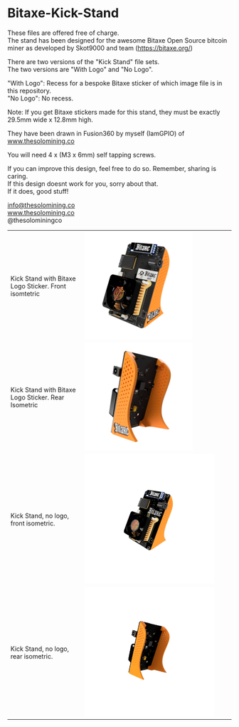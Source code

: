 # Bitaxe-Kick-Stand

These files are offered free of charge.   
The stand has been designed for the awesome Bitaxe Open Source bitcoin miner as developed by Skot9000 and team (https://bitaxe.org/)

There are two versions of the "Kick Stand" file sets.  
The two versions are "With Logo" and "No Logo".  

"With Logo": Recess for a bespoke Bitaxe sticker of which image file is in this repository.  
"No Logo": No recess.  

Note: If you get Bitaxe stickers made for this stand, they must be exactly 29.5mm wide x 12.8mm high.  
 
They have been drawn in Fusion360 by myself (IamGPIO) of www.thesolomining.co  

You will need 4 x (M3 x 6mm) self tapping screws.  


If you can improve this design, feel free to do so. Remember, sharing is caring.  
If this design doesnt work for you, sorry about that.  
If it does, good stuff!  


info@thesolomining.co  
www.thesolomining.co  
@thesolominingco  


<table>
  <tr>
    <td>Kick Stand with Bitaxe Logo Sticker. Front isomtetric</td>
    <td><img src="Renders/Front Iso + GFX.png" alt="Front isometric with logo" width="75%"/></td>
  </tr>
  <tr>
    <td>Kick Stand with Bitaxe Logo Sticker. Rear Isometric</td>
    <td><img src="Renders/Rear Iso + GFX.PNG" alt="Second Image" width="75%"/></td>
  </tr>
  <tr>
    <td>Kick Stand, no logo, front isometric.</td>
    <td><img src="Renders/Front Iso No GFX.png" alt="No logo front isometric" width="90%"/></td>
  </tr>
  <tr>
    <td>Kick Stand, no logo, rear isometric.</td>
    <td><img src="Renders/Rear Iso No GFX.png" alt=No logo rear isometric" width="90%"/></td>
  </tr>
</table>
